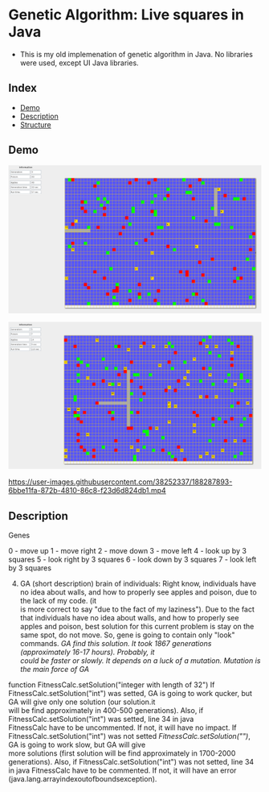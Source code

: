 # Genetic Algorithm: Live squares in Java
-    This is my old implemenation of genetic algorithm in Java. No libraries were used, except UI Java libraries.

## Index
   - [Demo](#Demo "Goto Demo")
   - [Description](#Description "Goto Description")
   - [Structure](#Structure "Goto Structure")

## Demo
![alt text](https://github.com/DZykov/java-gen-alg/blob/master/img/show_case.png)

![alt text](https://github.com/DZykov/java-gen-alg/blob/master/img/show_case1.png)

https://user-images.githubusercontent.com/38252337/188287893-6bbe11fa-872b-4810-86c8-f23d6d824db1.mp4


## Description



Genes

0 - move up
1 - move right
2 - move down
3 - move left
4 - look up by 3 squares
5 - look right by 3 squares
6 - look down by 3 squares
7 - look left by 3 squares

4) GA (short description)
brain of individuals:
	Right know, individuals have no idea about walls, and how to properly see apples and poison, due to the lack of my code. (it 	
	is more correct to say "due to the fact of my laziness"). Due to the fact that individuals have no idea about walls, and how to 
	properly see apples and poison, best solution for this current problem is stay on the same spot, do not move. So, gene is going 
	to contain only "look" commands. *GA find this solution. It took 1867 generations (approximately 16-17 hours). Probably, it    	
	could be faster or slowly. It depends on a luck of a mutation. Mutation is the main force of GA*

function FitnessCalc.setSolution("integer with length of 32")
	If FitnessCalc.setSolution("int") was setted, GA is going to work qucker, but GA will give only one solution (our solution.it 	
	will be find approximately in 400-500 generations). Also, if FitnessCalc.setSolution("int") was setted, line 34 in java 	
	FitnessCalc have to be uncommented. If not, it will have no impact.
	If FitnessCalc.setSolution("int") was not setted *FitnessCalc.setSolution("")*, GA is going to work slow, but GA will give 	
	more solutions (first solution will be find approximately in 1700-2000 generations). Also, if FitnessCalc.setSolution("int") was 
	not setted, line 34 in java FitnessCalc have to be commented. If not, it will have an error      				
	(java.lang.arrayindexoutofboundsexception).
